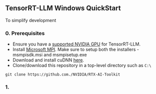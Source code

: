 

## TensorRT-LLM Windows QuickStart


To simplify development


### 0. Prerequisites

- Ensure you have a [supported NVIDIA GPU](https://nvidia.github.io/TensorRT-LLM/reference/support-matrix.html#hardware) for TensorRT-LLM.
- Install [Microsoft MPI](https://www.microsoft.com/en-us/download/details.aspx?id=105289). Make sure to setup both the installers - msmpisdk.msi and msmpisetup.exe 
- Download and install cuDNN [here](https://developer.nvidia.com/cudnn-downloads?target_os=Windows&target_arch=x86_64&target_version=10&target_type=exe_local). 
- Clone/download this repository in a top-level directory such as `C:\`
```
git clone https://github.com./NVIDIA/RTX-AI-Toolkit
```

### 1.